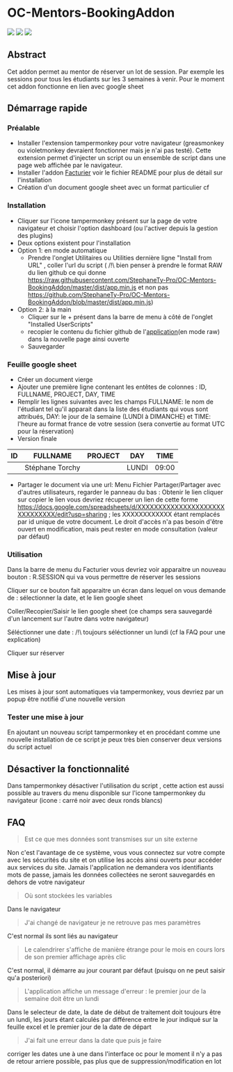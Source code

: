 # OC-Mentors-BookingAddon


![](https://img.shields.io/badge/build-pass-success)
![](https://img.shields.io/badge/version-1.0-orange)
[![](https://img.shields.io/badge/chat-workplace-blueviolet)](https://openclassrooms.workplace.com/groups/314612209540660/)


## Abstract
Cet addon permet au mentor de réserver un lot de session. Par exemple les sessions pour tous les étudiants sur les 3 semaines à venir.
Pour le moment cet addon fonctionne en lien avec google sheet


## Démarrage rapide

### Préalable

- Installer l'extension tampermonkey pour votre navigateur (greasmonkey ou violetmonkey devraient fonctionner mais je n'ai pas testé). Cette extension permet d'injecter un script ou un ensemble de script dans une page web affichée par le navigateur.
- Installer l'addon [Facturier](https://github.com/StephaneTy-Pro/OC-Mentors-AccountAddon) voir le fichier README pour plus de détail sur l'installation
- Création d'un document google sheet avec un format particulier cf 

### Installation
- Cliquer sur l'icone tampermonkey présent sur la page de votre navigateur et choisir l'option dashboard (ou l'activer depuis la gestion des plugins)
- Deux options existent pour l'installation
- Option 1: en mode automatique
	- Prendre l'onglet Utilitaires ou Utilities dernière ligne "Install from URL" , coller l'url du script ( /!\ bien penser à prendre le format RAW du lien github ce qui donne https://raw.githubusercontent.com/StephaneTy-Pro/OC-Mentors-BookingAddon/master/dist/app.min.js et non pas https://github.com/StephaneTy-Pro/OC-Mentors-BookingAddon/blob/master/dist/app.min.js) 
- Option 2: à la main
	- Cliquer sur le + présent dans la barre de menu à côté de l'onglet "Installed UserScripts"
	- recopier le contenu du fichier github de l'[application](https://raw.githubusercontent.com/StephaneTy-Pro/OC-Mentors-BookingAddon/master/dist/app.min.js)(en mode raw) dans la nouvelle page ainsi ouverte 
	- Sauvegarder
	
### Feuille google sheet
- Créer un document vierge
- Ajouter une première ligne contenant les entêtes de colonnes : ID, FULLNAME, PROJECT, DAY, TIME
- Remplir les lignes suivantes avec les champs FULLNAME: le nom de l'étudiant tel qu'il apparait dans la liste des étudiants qui vous sont attribués, DAY: le jour de la semaine (LUNDI à DIMANCHE) et TIME: l'heure au format france de votre session (sera convertie au format UTC pour la réservation)
- Version finale

| ID | FULLNAME        | PROJECT | DAY   | TIME  |
| -- | --------------- | ------- | ----- | ----- |
|    | Stéphane Torchy |         | LUNDI | 09:00 |

- Partager le document via une url: Menu Fichier Partager/Partager avec d'autres utilisateurs, regarder le panneau du bas : Obtenir le lien cliquer sur copier le lien vous devriez récuperer un lien de cette forme https://docs.google.com/spreadsheets/d/XXXXXXXXXXXXXXXXXXXXXXXXXXXXXX/edit?usp=sharing ; les XXXXXXXXXXXX étant remplacés par id unique de votre document. Le droit d'accès n'a pas besoin d'être ouvert en modification, mais peut rester en mode consultation (valeur par défaut) 

### Utilisation

Dans la barre de menu du Facturier vous devriez voir apparaitre un nouveau bouton : R.SESSION qui va vous permettre de réserver les sessions

Cliquer sur ce bouton fait apparaitre un écran dans lequel on vous demande de : sélectionner la date, et le lien google sheet

Coller/Recopier/Saisir le lien google sheet (ce champs sera sauvegardé d'un lancement sur l'autre dans votre navigateur)

Séléctionner une date : /!\ toujours séléctionner un lundi (cf la FAQ pour une explication)

Cliquer sur réserver

## Mise à jour

Les mises à jour sont automatiques via tampermonkey, vous devriez par un popup être notifié d'une nouvelle version

### Tester une mise à jour

En ajoutant un nouveau script tampermonkey et en procédant comme une nouvelle installation de ce script je peux très bien conserver deux versions du script actuel

## Désactiver la fonctionnalité

Dans tampermonkey désactiver l'utilisation du script , cette action est aussi possible au travers du menu disponible sur l'icone tampermonkey du navigateur (icone : carré noir avec deux ronds blancs)

## FAQ

>Est ce que mes données sont transmises sur un site externe

Non c'est l'avantage de ce système, vous vous connectez sur votre compte avec les sécurités du site et on utilise les accès ainsi ouverts pour accéder aux services du site. Jamais l'application ne demandera vos identifiants mots de passe, jamais les données collectées ne seront sauvegardés en dehors de votre navigateur

>Où sont stockées les variables

Dans le navigateur

>J'ai changé de navigateur je ne retrouve pas mes paramètres

C'est normal ils sont liés au navigateur

>Le calendrirer s'affiche de manière étrange pour le mois en cours lors de son premier affichage après clic

C'est normal, il démarre au jour courant par défaut (puisqu on ne peut saisir qu'a posteriori)


>L'application affiche un message d'erreur : le premier jour de la semaine doit être un lundi

Dans le selecteur de date, la date de début de traitement doit toujours être un lundi, les jours étant calculés par différence entre le jour indiqué sur la feuille excel et le premier jour de la date de départ

>J'ai fait une erreur dans la date que puis je faire

corriger les dates une à une dans l'interface oc pour le moment il n'y a pas de retour arriere possible, pas plus que de suppression/modification en lot
